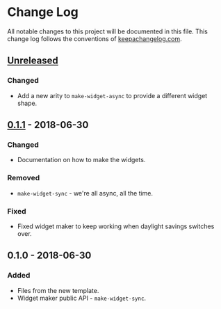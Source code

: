 # Change Log
All notable changes to this project will be documented in this file. This change log follows the conventions of [keepachangelog.com](http://keepachangelog.com/).

## [Unreleased]
### Changed
- Add a new arity to `make-widget-async` to provide a different widget shape.

## [0.1.1] - 2018-06-30
### Changed
- Documentation on how to make the widgets.

### Removed
- `make-widget-sync` - we're all async, all the time.

### Fixed
- Fixed widget maker to keep working when daylight savings switches over.

## 0.1.0 - 2018-06-30
### Added
- Files from the new template.
- Widget maker public API - `make-widget-sync`.

[Unreleased]: https://github.com/your-name/seesaw-gui-application/compare/0.1.1...HEAD
[0.1.1]: https://github.com/your-name/seesaw-gui-application/compare/0.1.0...0.1.1
